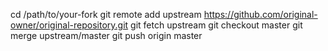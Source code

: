 cd /path/to/your-fork
git remote add upstream https://github.com/original-owner/original-repository.git
git fetch upstream
git checkout master
git merge upstream/master
git push origin master

